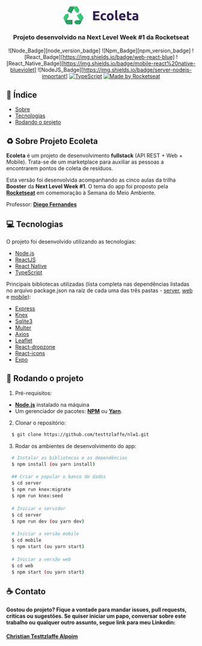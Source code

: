 <h3 align="center">
    <img alt="Logo" title="#logo" width="200px" src="/web/src/assets/logo.svg">
    <br><br>
    <b>Projeto desenvolvido na Next Level Week #1 da Rocketseat</b>  
    <br>
    
</h3>

<div align="center">

![Node_Badge][node_version_badge] ![Npm_Badge][npm_version_badge] ![React_Badge][https://img.shields.io/badge/web-react-blue] ![React_Native_Badge][https://img.shields.io/badge/mobile-react%20native-blueviolet] ![NodeJS_Badge][https://img.shields.io/badge/server-nodejs-important] [![TypeScript](https://badges.frapsoft.com/typescript/code/typescript.png?v=101)](https://github.com/ellerbrock/typescript-badges/)
<a href="https://rocketseat.com.br">
<img alt="Made by Rocketseat" src="https://img.shields.io/badge/made%20by-Rocketseat-%237519C1">
</a>

</div>

## :bookmark_tabs: Índice

- [Sobre](#sobre)
- [Tecnologias](#tecnologias)
- [Rodando o projeto](#run)

<a id="sobre"></a>

## :recycle: Sobre Projeto Ecoleta

<strong>Ecoleta</strong> é um projeto de desenvolvimento <strong>fullstack</strong> (API REST + Web + Mobile). Trata-se de um marketplace para auxiliar as pessoas a encontrarem pontos de coleta de resíduos.

Esta versão foi desenvolvida acompanhando as cinco aulas da trilha <strong>Booster</strong> da <strong>Next Level Week #1</strong>. O tema do app foi proposto pela **[Rocketseat](https://rocketseat.com.br/)** em comemoração à Semana do Meio Ambiente.

Professor: **[Diego Fernandes](https://github.com/diego3g)**

<a id="tecnologias"></a>

## :computer: Tecnologias

O projeto foi desenvolvido utilizando as tecnologias:

- [Node.js](https://nodejs.org/en/)
- [ReactJS](https://reactjs.org/)
- [React Native](https://reactnative.dev/)
- [TypeScript](https://www.typescriptlang.org/)

Principais bibliotecas utilizadas (lista completa nas dependências listadas no arquivo package.json na raíz de cada uma das três pastas - [server](/server/package.json), [web](web/package.json) e [mobile](mobile/package.json)):

- [Express](https://expressjs.com/)
- [Knex](https://knexjs.org)
- [Sqlite3](https://www.sqlite.org/)
- [Multer](https://github.com/expressjs/multer)
- [Axios](https://github.com/axios/axios)
- [Leaflet](https://leafletjs.com/)
- [React-dropzone](https://react-dropzone.js.org/)
- [React-icons](https://react-icons.github.io/react-icons/)
- [Expo](https://expo.io/)

<a id="run"></a>

## :running: Rodando o projeto

1. Pré-requisitos:

- **[Node.js](https://nodejs.org/en/)** instalado na máquina
- Um gerenciador de pacotes: **[NPM](https://www.npmjs.com/)** ou **[Yarn](https://yarnpkg.com/)**.

2. Clonar o repositório:

```sh
  $ git clone https://github.com/testtzlaffe/nlw1.git
```

3. Rodar os ambientes de desenvolvimento do app:

```sh
  # Instalar as bibliotecas e as dependências
  $ npm install (ou yarn install)

  ## Criar e popular o banco de dados
  $ cd server
  $ npm run knex:migrate
  $ npm run knex:seed

  # Iniciar o servidor
  $ cd server
  $ npm run dev (ou yarn dev)

  # Iniciar a versão mobile
  $ cd mobile
  $ npm start (ou yarn start)

  # Iniciar a versão web
  $ cd web
  $ npm start (ou yarn start)

```

## :coffee: Contato

<h4>
    Gostou do projeto? Fique a vontade para mandar issues, pull requests, críticas ou sugestões. Se quiser iniciar um papo, conversar sobre este trabalho ou qualquer outro assunto, segue link para meu Linkedin:
</h4>
<h4>
    <a href="https://www.linkedin.com/in/christian-testtzlaffe-alpoim/" target="_blank">Christian Testtzlaffe Alpoim</a>
<h4>
